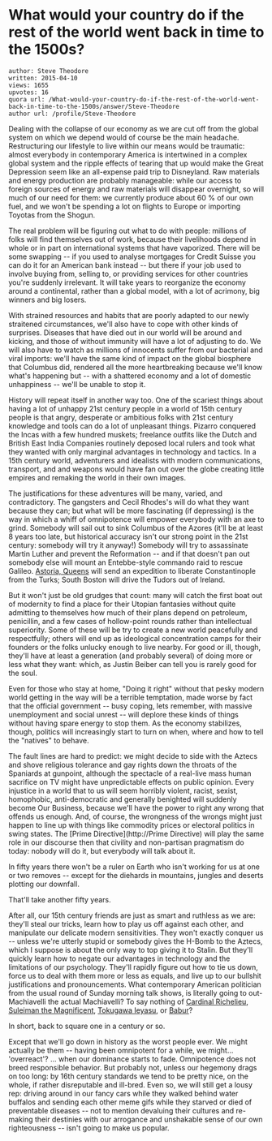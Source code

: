 # What would your country do if the rest of the world went back in time to the 1500s?

	author: Steve Theodore
	written: 2015-04-10
	views: 1655
	upvotes: 16
	quora url: /What-would-your-country-do-if-the-rest-of-the-world-went-back-in-time-to-the-1500s/answer/Steve-Theodore
	author url: /profile/Steve-Theodore


Dealing with the collapse of our economy as we are cut off from the global system on which we depend would of course be the main headache. 
Restructuring our lifestyle to live within our means would be traumatic: almost everybody in contemporary America is intertwined in a complex global system and the ripple effects of tearing that up would make the Great Depression seem like an all-expense paid trip to Disneyland. Raw materials and energy production are probably manageable: while our access to foreign sources of energy and raw materials will disappear overnight, so will much of our need for them: we currently produce about 60 % of our own fuel, and we won't be spending a lot on flights to Europe or importing Toyotas from the Shogun. 

The real problem will be figuring out what to do with people: millions of folks will find themselves out of work, because their livelihoods depend in whole or in part on international systems that have vaporized. There will be some swapping -- if you used to analyse mortgages for Credit Suisse you can do it for an American bank instead -- but there if your job used to involve buying from, selling to, or providing services for other countries you're suddenly irrelevant. It will take years to reorganize the economy around a continental, rather than a global model, with a lot of acrimony, big winners and big losers. 

With strained resources and habits that are poorly adapted to our newly straitened circumstances, we'll also have to cope with other kinds of surprises. Diseases that have died out in our world will be around and kicking, and those of without immunity will have a lot of adjusting to do. We will also have to watch as millions of innocents suffer from our bacterial and viral imports: we'll have the same kind of impact on the global biosphere that Columbus did, rendered all the more heartbreaking because we'll know what's happening but -- with a shattered economy and a lot of domestic unhappiness -- we'll be unable to stop it.

History will repeat itself in another way too. One of the scariest things about having a lot of unhappy 21st century people in a world of 15th century people is that angry, desperate or ambitious folks with 21st century knowledge and tools can do a lot of unpleasant things. Pizarro conquered the Incas with a few hundred muskets; freelance outfits like the Dutch and British East India Companies routinely deposed local rulers and took what they wanted with only marginal advantages in technology and tactics. In a 15th century world, adventurers and idealists with modern communications, transport, and and weapons would have fan out over the globe creating little empires and remaking the world in their own images. 

The justifications for these adventures will be many, varied, and contradictory. The gangsters and Cecil Rhodes's will do what they want because they can; but what will be more fascinating (if depressing) is the way in which a whiff of omnipotence will empower everybody with an axe to grind. Somebody will sail out to sink Columbus of the Azores (it'll be at least 8 years too late, but historical accuracy isn't our strong point in the 21st century: somebody will try it anyway!) Somebody will try to assassinate Martin Luther and prevent the Reformation -- and if that doesn't pan out somebody else will mount an Entebbe-style commando raid to rescue Galileo. [Astoria, Queens](http://www.nydailynews.com/new-york/queens/new-wave-greeks-flocking-astoria-article-1.1328443) will send an expedition to liberate Constantinople from the Turks; South Boston will drive the Tudors out of Ireland. 

But it won't just be old grudges that count: many will catch the first boat out of modernity to find a place for their Utopian fantasies without quite admitting to themselves how much of their plans depend on petroleum, penicillin, and a few cases of hollow-point rounds rather than intellectual superiority. Some of these will be try to create a new world peacefully and respectfully; others will end up as ideological concentration camps for their founders or the folks unlucky enough to live nearby. For good or ill, though, they'll have at least a generation (and probably several) of doing more or less what they want: which, as Justin Beiber can tell you is rarely good for the soul. 

 Even for those who stay at home, "Doing it right" without that pesky modern world getting in the way will be a terrible temptation, made worse by fact that the official government -- busy coping, lets remember, with massive unemployment and social unrest -- will deplore these kinds of things without having spare energy to stop them. As the economy stabilizes, though, politics will increasingly start to turn on when, where and how to tell the "natives" to behave. 

The fault lines are hard to predict: we might decide to side with the Aztecs and shove religious tolerance and gay rights down the throats of the Spaniards at gunpoint, although the spectacle of a real-live mass human sacrifice on TV might have unpredictable effects on public opinion. Every injustice in a world that to us will seem horribly violent, racist, sexist, homophobic, anti-democratic and generally benighted will suddenly become Our Business, because we'll have the power to right any wrong that offends us enough. And, of course, the wrongness of the wrongs might just happen to line up with things like commodity prices or electoral politics in swing states. The [Prime Directive](http://Prime Directive) will play the same role in our discourse then that civility and non-partisan pragmatism do today: nobody will do it, but everybody will talk about it. 

 In fifty years there won't be a ruler on Earth who isn't working for us at one or two removes -- except for the diehards in mountains, jungles and deserts plotting our downfall. 

That'll take another fifty years.

After all, our 15th century friends are just as smart and ruthless as we are: they'll steal our tricks, learn how to play us off against each other, and manipulate our delicate modern sensitivities. They won't exactly conquer us -- unless we're utterly stupid or somebody gives the H-Bomb to the Aztecs, which I suppose is about the only way to top giving it to Stalin. But they'll quickly learn how to negate our advantages in technology and the limitations of our psychology. They'll rapidly figure out how to tie us down, force us to deal with them more or less as equals, and live up to our bullshit justifications and pronouncements. What contemporary American politician from the usual round of Sunday morning talk shows, is literally going to out-Machiavelli the actual Machiavelli? To say nothing of [Cardinal Richelieu](http://en.wikipedia.org/wiki/Cardinal_Richelieu), [Suleiman the Magnificent](http://en.wikipedia.org/wiki/Suleiman_the_Magnificent), [Tokugawa Ieyasu](http://en.wikipedia.org/wiki/Tokugawa_Ieyasu), or [Babur](http://en.wikipedia.org/wiki/Babur)?

In short, back to square one in a century or so. 

Except that we'll go down in history as the worst people ever. We might actually be them -- having been omnipotent for a while, we might... 'overreact'? ... when our dominance starts to fade. Omnipotence does not breed responsible behavior. But probably not, unless our hegemony drags on too long: by 16th century standards we tend to be pretty nice, on the whole, if rather disreputable and ill-bred. Even so, we will still get a lousy rep: driving around in our fancy cars while they walked behind water buffalos and sending each other meme gifs while they starved or died of preventable diseases -- not to mention devaluing their cultures and re-making their destinies with our arrogance and unshakable sense of our own righteousness -- isn't going to make us popular.

